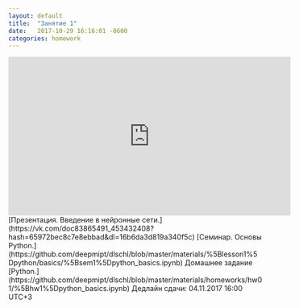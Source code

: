 ```yaml
---
layout: default
title:  "Занятие 1"
date:   2017-10-29 16:16:01 -0600
categories: homework
---
```


<center><div class="video-container"><iframe width="560" height="315" src="https://www.youtube.com/embed/23zhVwjrdU8" frameborder="0" allowfullscreen></iframe></div></center>
[Презентация. Введение в нейронные сети.](https://vk.com/doc83865491_453432408?hash=65972bec8c7e8ebbad&dl=16b6da3d819a340f5c)  
[Семинар. Основы Python.](https://github.com/deepmipt/dlschl/blob/master/materials/%5Blesson1%5Dpython/basics/%5Bsem1%5Dpython_basics.ipynb)    
Домашнее задание
[Python.](https://github.com/deepmipt/dlschl/blob/master/materials/homeworks/hw01/%5Bhw1%5Dpython_basics.ipynb)    
Дедлайн сдачи: 04.11.2017 16:00 UTC+3
